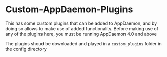 # Custom-AppDaemon-Plugins
This has some custom plugins that can be added to AppDaemon, and by doing so allows to make use of added functionality.
Before making use of any of the plugins here, you must be running AppDaemon 4.0 and above

The plugins shoud be downloaded and played in a ``custom_plugins`` folder in the config directory

